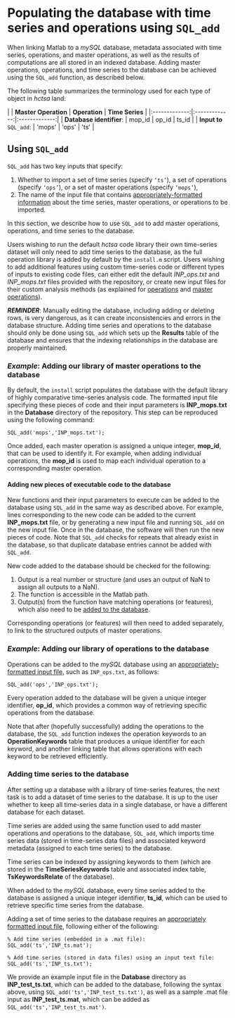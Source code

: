 # Populating the database with time series and operations using `SQL_add`
<!--{#sec:PopulatingDatabase}-->

When linking Matlab to a *mySQL* database, metadata associated with time series, operations, and master operations, as well as the results of computations are all stored in an indexed database.
Adding master operations, operations, and time series to the database can be achieved using the `SQL_add` function, as described below.

The following table summarizes the terminology used for each type of object in *hctsa* land:

| | **Master Operation** | **Operation** | **Time Series** |
|:-------------:|:-------------:|:-------------:|
| **Database identifier**: | mop\_id | op\_id | ts\_id |
| **Input to** `SQL_add`: | 'mops' | 'ops' | 'ts' |


## Using `SQL_add`

`SQL_add` has two key inputs that specify:

1. Whether to import a set of time series (specify `‘ts’`), a set of operations (specify `‘ops’`), or a set of master operations (specify `‘mops’`),
2. The name of the input file that contains [appropriately-formatted information](input_files.md) about the time series, master operations, or operations to be imported.

In this section, we describe how to use `SQL_add` to add master operations, operations, and time series to the database.

Users wishing to run the default *hctsa* code library their own time-series dataset will only need to add time series to the database, as the full operation library is added by default by the `install.m` script.
Users wishing to add additional features using custom time-series code or different types of inputs to existing code files, can either edit the default *INP_ops.txt* and *INP_mops.txt* files provided with the repository, or create new input files for their custom analysis methods (as explained for [operations](adding_operations.md) and [master operations](adding_master_operations.md)).

***REMINDER***: Manually editing the database, including adding or deleting rows, is very dangerous, as it can create inconsistencies and errors in the database structure.
Adding time series and operations to the database should only be done using `SQL_add` which sets up the **Results** table of the database and ensures that the indexing relationships in the database
are properly maintained.

### *Example*: Adding our library of master operations to the database
<!--{#sec:addingMops}-->

By default, the `install` script populates the database with the default library of highly comparative time-series analysis code.
The formatted input file specifying these pieces of code and their input parameters is **INP_mops.txt** in the **Database** directory of the repository.
This step can be reproduced using the following command:

    SQL_add('mops','INP_mops.txt');

Once added, each master operation is assigned a unique integer, **mop_id**, that can be used to identify it.
For example, when adding individual operations, the **mop_id** is used to map each individual operation to a corresponding master operation.

#### Adding new pieces of executable code to the database

New functions and their input parameters to execute can be added to the database using `SQL_add` in the same way as described above.
For example, lines corresponding to the new code can be added to the current **INP_mops.txt** file, or by generating a new input file and running `SQL_add` on the new input file.
Once in the database, the software will then run the new pieces of code.
Note that `SQL_add` checks for repeats that already exist in the database, so that duplicate database entries cannot be added with `SQL_add`.

New code added to the database should be checked for the following:
1. Output is a real number or structure (and uses an output of NaN to assign all outputs to a NaN).
2. The function is accessible in the Matlab path.
3. Output(s) from the function have matching operations (or features), which also need to be [added to the database](adding_operations.md).

Corresponding operations (or features) will then need to added separately, to link to the structured outputs of master operations.

### *Example*: Adding our library of operations to the database
Operations can be added to the *mySQL* database using an [appropriately-formatted input file](input_files.md), such as `INP_ops.txt`, as follows:

    SQL_add('ops','INP_ops.txt');

Every operation added to the database will be given a unique integer identifier, **op_id**, which provides a common way of retrieving specific operations from the database.

Note that after (hopefully successfully) adding the operations to the database, the `SQL_add` function indexes the operation keywords to an **OperationKeywords** table that produces a unique identifier for each keyword, and another linking table that allows operations with each keyword to be retrieved efficiently.

### Adding time series to the database

After setting up a database with a library of time-series features, the next task is to add a dataset of time series to the database.
It is up to the user whether to keep all time-series data in a single database, or have a different database for each dataset.

Time series are added using the same function used to add master operations and operations to the database, `SQL_add`, which imports time series data (stored in time-series data files) and associated keyword metadata (assigned to each time series) to the database.

Time series can be indexed by assigning keywords to them (which are stored in the **TimeSeriesKeywords** table and associated index table, **TsKeywordsRelate** of the database).

When added to the *mySQL* database, every time series added to the database is assigned a unique integer identifier, **ts\_id**, which can be used to retrieve specific time series from the database.

Adding a set of time series to the database requires an [appropriately formatted input file](input_files.md), following either of the following:

    % Add time series (embedded in a .mat file):
    SQL_add('ts','INP_ts.mat');

    % Add time series (stored in data files) using an input text file:
    SQL_add('ts','INP_ts.txt');

We provide an example input file in the **Database** directory as **INP_test_ts.txt**, which can be added to the database, following the syntax above, using `SQL_add('ts','INP_test_ts.txt')`, as well as a sample .mat file input as **INP_test_ts.mat**, which can be added as `SQL_add('ts','INP_test_ts.mat')`.

